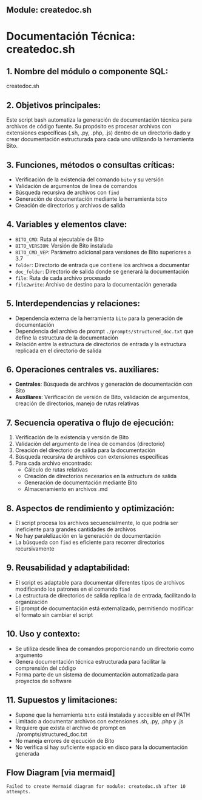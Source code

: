 ## Module: createdoc.sh

# Documentación Técnica: createdoc.sh

## 1. **Nombre del módulo o componente SQL:**
createdoc.sh

## 2. **Objetivos principales:**
Este script bash automatiza la generación de documentación técnica para archivos de código fuente. Su propósito es procesar archivos con extensiones específicas (.sh, .py, .php, .js) dentro de un directorio dado y crear documentación estructurada para cada uno utilizando la herramienta Bito.

## 3. **Funciones, métodos o consultas críticas:**
- Verificación de la existencia del comando `bito` y su versión
- Validación de argumentos de línea de comandos
- Búsqueda recursiva de archivos con `find`
- Generación de documentación mediante la herramienta `bito`
- Creación de directorios y archivos de salida

## 4. **Variables y elementos clave:**
- `BITO_CMD`: Ruta al ejecutable de Bito
- `BITO_VERSION`: Versión de Bito instalada
- `BITO_CMD_VEP`: Parámetro adicional para versiones de Bito superiores a 3.7
- `folder`: Directorio de entrada que contiene los archivos a documentar
- `doc_folder`: Directorio de salida donde se generará la documentación
- `file`: Ruta de cada archivo procesado
- `file2write`: Archivo de destino para la documentación generada

## 5. **Interdependencias y relaciones:**
- Dependencia externa de la herramienta `bito` para la generación de documentación
- Dependencia del archivo de prompt `./prompts/structured_doc.txt` que define la estructura de la documentación
- Relación entre la estructura de directorios de entrada y la estructura replicada en el directorio de salida

## 6. **Operaciones centrales vs. auxiliares:**
- **Centrales**: Búsqueda de archivos y generación de documentación con Bito
- **Auxiliares**: Verificación de versión de Bito, validación de argumentos, creación de directorios, manejo de rutas relativas

## 7. **Secuencia operativa o flujo de ejecución:**
1. Verificación de la existencia y versión de Bito
2. Validación del argumento de línea de comandos (directorio)
3. Creación del directorio de salida para la documentación
4. Búsqueda recursiva de archivos con extensiones específicas
5. Para cada archivo encontrado:
   - Cálculo de rutas relativas
   - Creación de directorios necesarios en la estructura de salida
   - Generación de documentación mediante Bito
   - Almacenamiento en archivos .md

## 8. **Aspectos de rendimiento y optimización:**
- El script procesa los archivos secuencialmente, lo que podría ser ineficiente para grandes cantidades de archivos
- No hay paralelización en la generación de documentación
- La búsqueda con `find` es eficiente para recorrer directorios recursivamente

## 9. **Reusabilidad y adaptabilidad:**
- El script es adaptable para documentar diferentes tipos de archivos modificando los patrones en el comando `find`
- La estructura de directorios de salida replica la de entrada, facilitando la organización
- El prompt de documentación está externalizado, permitiendo modificar el formato sin cambiar el script

## 10. **Uso y contexto:**
- Se utiliza desde línea de comandos proporcionando un directorio como argumento
- Genera documentación técnica estructurada para facilitar la comprensión del código
- Forma parte de un sistema de documentación automatizada para proyectos de software

## 11. **Supuestos y limitaciones:**
- Supone que la herramienta `bito` está instalada y accesible en el PATH
- Limitado a documentar archivos con extensiones .sh, .py, .php y .js
- Requiere que exista el archivo de prompt en ./prompts/structured_doc.txt
- No maneja errores de ejecución de Bito
- No verifica si hay suficiente espacio en disco para la documentación generada
## Flow Diagram [via mermaid]
```mermaid
Failed to create Mermaid diagram for module: createdoc.sh after 10 attempts.
```
